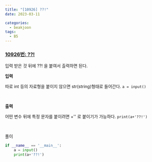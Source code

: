 ```yaml
---
title: "[10926] ??!"
date: 2023-03-11

categories:
  - beakjoon
tags:
  - B5
---
```


### [10926번: ??!](https://www.acmicpc.net/problem/10926)
입력 받은 것 뒤에 ??! 을 붙여서 출력하면 된다.

**입력**

따로 int 등의 자료형을 붙이지 않으면 str(string)형태로 들어간다.
`a = input()`

<br>

**출력**

어떤 변수 뒤에 특정 문자를 붙이려면 +'' 로 붙이기가 가능하다.
`print(a+'??!')`


<br>
  
풀이
    
```python
if __name__ == '__main__':
    a = input()
    print(a+'??!')
```
